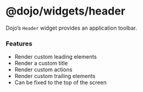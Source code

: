 <span class="citation" data-cites="dojo/widgets/header"><span class="citation" data-cites="dojo/widgets/header"><span class="citation" data-cites="dojo/widgets/header">@dojo/widgets/header</span></span></span>
=================================================================================================================================================================================================================

Dojo’s `Header` widget provides an application toolbar.

### Features

-   Render custom leading elements
-   Render a custom title
-   Render custom actions
-   Render custom trailing elements
-   Can be fixed to the top of the screen
